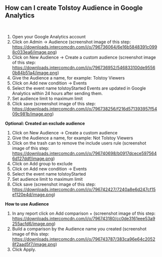 ## How can I create Tolstoy Audience in Google Analytics
 ​
1. Open your Google Analytics account 
2. Click on Admin → Audience (screenshot image of this step: https://downloads.intercomcdn.com/i/o/796736064/6e16b5848391c0998c033ea6/image.png)
3. Click on New Audience → Create a custom audience (screenshot image of this step: https://downloads.intercomcdn.com/i/o/796736952/546833100de95560b84b51a4/image.png)
4. Give the Audience a name, for example: Tolstoy Viewers
5. Click on Add new condition → Events
6. Select the event name tolstoyStarted
Events are updated in Google Analytics within 24 hours after sending them.
7. Set audience limit to maximum limit
8. Click save
(screenshot image of this step: https://downloads.intercomcdn.com/i/o/796738256/f216d571393957f5409c981b/image.png)

**Optional: Created an exclude audience**

1. Click on New Audience → Create a custom audience
2. Give the Audience a name, for example: Not Tolstoy Viewers
3. Click on the trash can to remove the include users rule (screenshot image of this step: https://downloads.intercomcdn.com/i/o/796740698/b0917dcece5975646d127ddf/image.png)
4. Click on Add group to exclude
5. Click on Add new condition → Events
6. Select the event name tolstoyStarted 
7. Set audience limit to maximum limit
8. Click save (screenshot image of this step: https://downloads.intercomcdn.com/i/o/796742427/7240a8e6d247cf15e1120e4d/image.png)


**How to use Audience**

1. In any report click on Add comparison + (screenshot image of this step: https://downloads.intercomcdn.com/i/o/796743180/cc0de3161eee53a9255acfd6/image.png)
2. Build a comparison by the Audience name you created (screenshot image of this step: https://downloads.intercomcdn.com/i/o/796743787/383ca96e64c20528f2aad5f7/image.png)
3. Click Apply.

